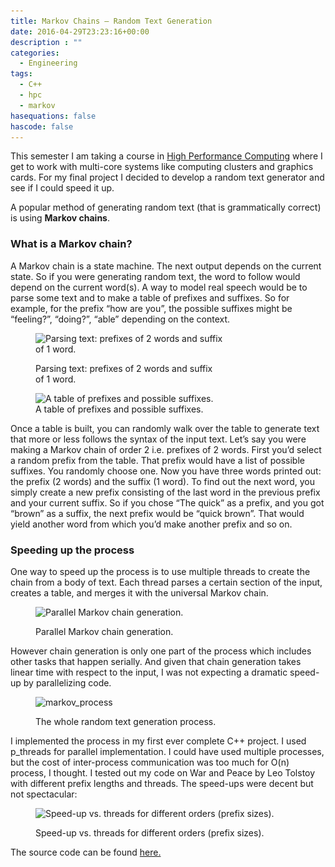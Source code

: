 ```yaml
---
title: Markov Chains – Random Text Generation
date: 2016-04-29T23:23:16+00:00
description : ""
categories:
  - Engineering
tags:
  - C++
  - hpc
  - markov
hasequations: false
hascode: false
---
```

This semester I am taking a course in [High Performance Computing][1] where I get to work with multi-core systems like computing clusters and graphics cards. For my final project I decided to develop a random text generator and see if I could speed it up.

A popular method of generating random text (that is grammatically correct) is using **Markov chains**.<!--more-->

### What is a Markov chain?

A Markov chain is a state machine. The next output depends on the current state. So if you were generating random text, the word to follow would depend on the current word(s). A way to model real speech would be to parse some text and to make a table of prefixes and suffixes. So for example, for the prefix &#8220;how are you&#8221;, the possible suffixes might be &#8220;feeling?&#8221;, &#8220;doing?&#8221;, &#8220;able&#8221; depending on the context.<figure id="attachment_33" style="width: 300px" class="wp-caption aligncenter">

<img class="size-medium wp-image-33" src="/img/wp-content/uploads/2016/04/markov_parsing-300x76.png" alt="Parsing text: prefixes of 2 words and suffix of 1 word." width="300" height="76" srcset="/img/wp-content/uploads/2016/04/markov_parsing-300x76.png 300w, /img/wp-content/uploads/2016/04/markov_parsing-768x195.png 768w, /img/wp-content/uploads/2016/04/markov_parsing-1024x260.png 1024w, /img/wp-content/uploads/2016/04/markov_parsing.png 1381w" sizes="(max-width: 300px) 100vw, 300px" /><figcaption class="wp-caption-text">Parsing text: prefixes of 2 words and suffix of 1 word.</figcaption></figure> <figure id="attachment_34" style="width: 300px" class="wp-caption aligncenter"><img class="size-medium wp-image-34" src="/img/wp-content/uploads/2016/04/markov_table-300x105.png" alt="A table of prefixes and possible suffixes." width="300" height="105" srcset="/img/wp-content/uploads/2016/04/markov_table-300x105.png 300w, /img/wp-content/uploads/2016/04/markov_table-768x269.png 768w, /img/wp-content/uploads/2016/04/markov_table-1024x358.png 1024w, /img/wp-content/uploads/2016/04/markov_table.png 1235w" sizes="(max-width: 300px) 100vw, 300px" /><figcaption class="wp-caption-text">A table of prefixes and possible suffixes.</figcaption></figure>

Once a table is built, you can randomly walk over the table to generate text that more or less follows the syntax of the input text. Let&#8217;s say you were making a Markov chain of order 2 i.e. prefixes of 2 words. First you&#8217;d select a random prefix from the table. That prefix would have a list of possible suffixes. You randomly choose one. Now you have three words printed out: the prefix (2 words) and the suffix (1 word). To find out the next word, you simply create a new prefix consisting of the last word in the previous prefix and your current suffix. So if you chose &#8220;The quick&#8221; as a prefix, and you got &#8220;brown&#8221; as a suffix, the next prefix would be &#8220;quick brown&#8221;. That would yield another word from which you&#8217;d make another prefix and so on.

### Speeding up the process

One way to speed up the process is to use multiple threads to create the chain from a body of text. Each thread parses a certain section of the input, creates a table, and merges it with the universal Markov chain.<figure id="attachment_35" style="width: 660px" class="wp-caption aligncenter">

<img class="wp-image-35 size-large" src="/img/wp-content/uploads/2016/04/markov_parallel-1024x489.png" alt="Parallel Markov chain generation." width="660" height="315" srcset="/img/wp-content/uploads/2016/04/markov_parallel-1024x489.png 1024w, /img/wp-content/uploads/2016/04/markov_parallel-300x143.png 300w, /img/wp-content/uploads/2016/04/markov_parallel-768x367.png 768w, /img/wp-content/uploads/2016/04/markov_parallel.png 1465w" sizes="(max-width: 660px) 100vw, 660px" /><figcaption class="wp-caption-text">Parallel Markov chain generation.</figcaption></figure>

However chain generation is only one part of the process which includes other tasks that happen serially. And given that chain generation takes linear time with respect to the input, I was not expecting a dramatic speed-up by parallelizing code.<figure id="attachment_36" style="width: 300px" class="wp-caption aligncenter">

<img class="wp-image-36 size-medium" src="/img/wp-content/uploads/2016/04/markov_process-300x280.png" alt="markov_process" width="300" height="280" srcset="/img/wp-content/uploads/2016/04/markov_process-300x280.png 300w, /img/wp-content/uploads/2016/04/markov_process.png 753w" sizes="(max-width: 300px) 100vw, 300px" /><figcaption class="wp-caption-text">The whole random text generation process.</figcaption></figure>

I implemented the process in my first ever complete C++ project. I used p_threads for parallel implementation. I could have used multiple processes, but the cost of inter-process communication was too much for O(n) process, I thought. I tested out my code on War and Peace by Leo Tolstoy with different prefix lengths and threads. The speed-ups were decent but not spectacular:<figure id="attachment_37" style="width: 660px" class="wp-caption aligncenter">

<img class="size-large wp-image-37" src="/img/wp-content/uploads/2016/04/markov_speedup-1024x615.png" alt="Speed-up vs. threads for different orders (prefix sizes)." width="660" height="396" srcset="/img/wp-content/uploads/2016/04/markov_speedup-1024x615.png 1024w, /img/wp-content/uploads/2016/04/markov_speedup-300x180.png 300w, /img/wp-content/uploads/2016/04/markov_speedup-768x461.png 768w, /img/wp-content/uploads/2016/04/markov_speedup.png 1242w" sizes="(max-width: 660px) 100vw, 660px" /><figcaption class="wp-caption-text">Speed-up vs. threads for different orders (prefix sizes).</figcaption></figure>

The source code can be found [here.][2]

 [1]: http://sc3260s16.github.io/
 [2]: https://github.com/hazrmard/Markovia
